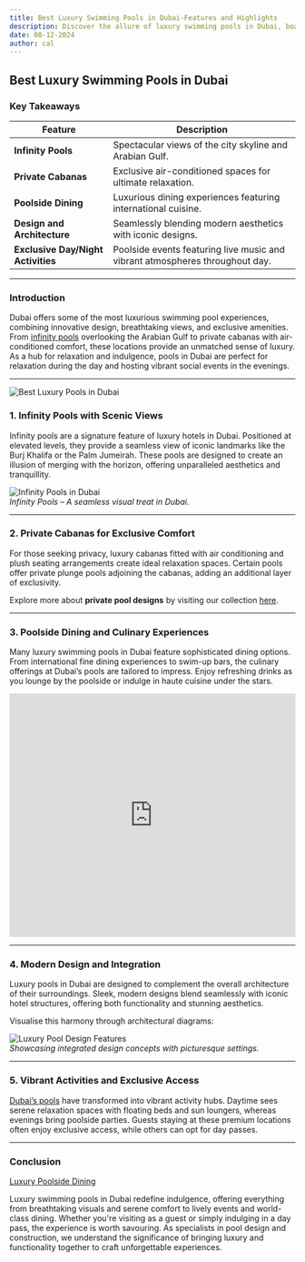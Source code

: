 ```yaml
---
title: Best Luxury Swimming Pools in Dubai-Features and Highlights
description: Discover the allure of luxury swimming pools in Dubai, boasting breathtaking infinity pools, private cabanas, poolside dining, and iconic views.
date: 08-12-2024
author: cal
---
```


## Best Luxury Swimming Pools in Dubai

### Key Takeaways

| Feature                            | Description                                                                  |
| ---------------------------------- | ---------------------------------------------------------------------------- |
| **Infinity Pools**                 | Spectacular views of the city skyline and Arabian Gulf.                      |
| **Private Cabanas**                | Exclusive air-conditioned spaces for ultimate relaxation.                    |
| **Poolside Dining**                | Luxurious dining experiences featuring international cuisine.                |
| **Design and Architecture**        | Seamlessly blending modern aesthetics with iconic designs.                   |
| **Exclusive Day/Night Activities** | Poolside events featuring live music and vibrant atmospheres throughout day. |

---

### Introduction

Dubai offers some of the most luxurious swimming pool experiences, combining innovative design, breathtaking views, and exclusive amenities. From [infinity pools](infinity-pools-dubai) overlooking the Arabian Gulf to private cabanas with air-conditioned comfort, these locations provide an unmatched sense of luxury. As a hub for relaxation and indulgence, pools in Dubai are perfect for relaxation during the day and hosting vibrant social events in the evenings.

---

![Best Luxury Pools in Dubai](img/blog/Best_Luxury_Swimming_Pools_in_Dubai.png)

### 1. **Infinity Pools with Scenic Views**

Infinity pools are a signature feature of luxury hotels in Dubai. Positioned at elevated levels, they provide a seamless view of iconic landmarks like the Burj Khalifa or the Palm Jumeirah. These pools are designed to create an illusion of merging with the horizon, offering unparalleled aesthetics and tranquillity.

![Infinity Pools in Dubai](https://iili.io/21UudEx.png)  
_Infinity Pools – A seamless visual treat in Dubai._

---

### 2. **Private Cabanas for Exclusive Comfort**

For those seeking privacy, luxury cabanas fitted with air conditioning and plush seating arrangements create ideal relaxation spaces. Certain pools offer private plunge pools adjoining the cabanas, adding an additional layer of exclusivity.

Explore more about **private pool designs** by visiting our collection [here](/portfolio).

---

### 3. **Poolside Dining and Culinary Experiences**

Many luxury swimming pools in Dubai feature sophisticated dining options. From international fine dining experiences to swim-up bars, the culinary offerings at Dubai’s pools are tailored to impress. Enjoy refreshing drinks as you lounge by the poolside or indulge in haute cuisine under the stars.

<iframe id="stay22-widget" width="100%" height="428" src="https://www.stay22.com/embed/675b3946c8c952f73691b0d0" frameborder="0"></iframe>

---

### 4. **Modern Design and Integration**

Luxury pools in Dubai are designed to complement the overall architecture of their surroundings. Sleek, modern designs blend seamlessly with iconic hotel structures, offering both functionality and stunning aesthetics.

Visualise this harmony through architectural diagrams:

![Luxury Pool Design Features](https://iili.io/21Uu1CG.png)  
_Showcasing integrated design concepts with picturesque settings._

---

### 5. **Vibrant Activities and Exclusive Access**

[Dubai’s pools](/) have transformed into vibrant activity hubs. Daytime sees serene relaxation spaces with floating beds and sun loungers, whereas evenings bring poolside parties. Guests staying at these premium locations often enjoy exclusive access, while others can opt for day passes.

---

### Conclusion

[Luxury Poolside Dining](/luxury-poolside-dining)

Luxury swimming pools in Dubai redefine indulgence, offering everything from breathtaking visuals and serene comfort to lively events and world-class dining. Whether you're visiting as a guest or simply indulging in a day pass, the experience is worth savouring. As specialists in pool design and construction, we understand the significance of bringing luxury and functionality together to craft unforgettable experiences.
